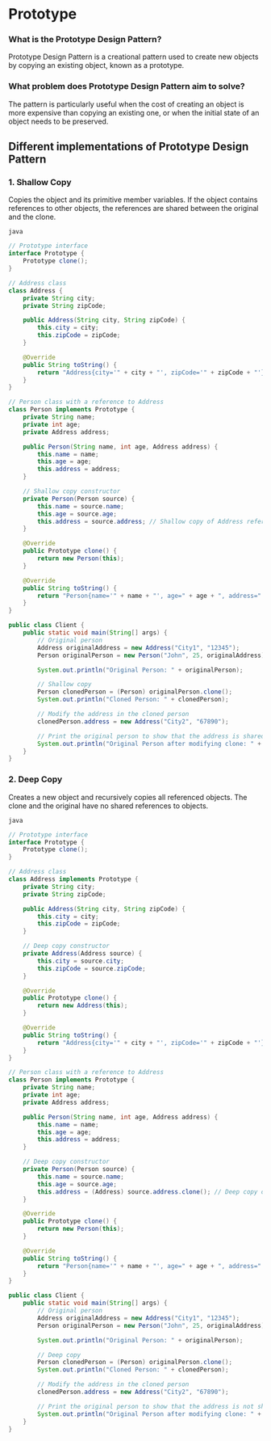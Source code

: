 # Prototype

### What is the Prototype Design Pattern?

Prototype Design Pattern is a creational pattern used to create new objects by copying an existing object, known as a prototype.

### What problem does Prototype Design Pattern aim to solve?

The pattern is particularly useful when the cost of creating an object is more expensive than copying an existing one, or when the initial state of an object needs to be preserved.

## Different implementations of Prototype Design Pattern

### 1. Shallow Copy

Copies the object and its primitive member variables. If the object contains references to other objects, the references are shared between the original and the clone.

`java`
```java
// Prototype interface
interface Prototype {
    Prototype clone();
}

// Address class
class Address {
    private String city;
    private String zipCode;

    public Address(String city, String zipCode) {
        this.city = city;
        this.zipCode = zipCode;
    }

    @Override
    public String toString() {
        return "Address{city='" + city + "', zipCode='" + zipCode + "'}";
    }
}

// Person class with a reference to Address
class Person implements Prototype {
    private String name;
    private int age;
    private Address address;

    public Person(String name, int age, Address address) {
        this.name = name;
        this.age = age;
        this.address = address;
    }

    // Shallow copy constructor
    private Person(Person source) {
        this.name = source.name;
        this.age = source.age;
        this.address = source.address; // Shallow copy of Address reference
    }

    @Override
    public Prototype clone() {
        return new Person(this);
    }

    @Override
    public String toString() {
        return "Person{name='" + name + "', age=" + age + ", address=" + address + "}";
    }
}

public class Client {
    public static void main(String[] args) {
        // Original person
        Address originalAddress = new Address("City1", "12345");
        Person originalPerson = new Person("John", 25, originalAddress);

        System.out.println("Original Person: " + originalPerson);

        // Shallow copy
        Person clonedPerson = (Person) originalPerson.clone();
        System.out.println("Cloned Person: " + clonedPerson);

        // Modify the address in the cloned person
        clonedPerson.address = new Address("City2", "67890");

        // Print the original person to show that the address is shared
        System.out.println("Original Person after modifying clone: " + originalPerson);
    }
}

```

### 2. Deep Copy

Creates a new object and recursively copies all referenced objects. The clone and the original have no shared references to objects.

`java`
```java
// Prototype interface
interface Prototype {
    Prototype clone();
}

// Address class
class Address implements Prototype {
    private String city;
    private String zipCode;

    public Address(String city, String zipCode) {
        this.city = city;
        this.zipCode = zipCode;
    }

    // Deep copy constructor
    private Address(Address source) {
        this.city = source.city;
        this.zipCode = source.zipCode;
    }

    @Override
    public Prototype clone() {
        return new Address(this);
    }

    @Override
    public String toString() {
        return "Address{city='" + city + "', zipCode='" + zipCode + "'}";
    }
}

// Person class with a reference to Address
class Person implements Prototype {
    private String name;
    private int age;
    private Address address;

    public Person(String name, int age, Address address) {
        this.name = name;
        this.age = age;
        this.address = address;
    }

    // Deep copy constructor
    private Person(Person source) {
        this.name = source.name;
        this.age = source.age;
        this.address = (Address) source.address.clone(); // Deep copy of Address
    }

    @Override
    public Prototype clone() {
        return new Person(this);
    }

    @Override
    public String toString() {
        return "Person{name='" + name + "', age=" + age + ", address=" + address + "}";
    }
}

public class Client {
    public static void main(String[] args) {
        // Original person
        Address originalAddress = new Address("City1", "12345");
        Person originalPerson = new Person("John", 25, originalAddress);

        System.out.println("Original Person: " + originalPerson);

        // Deep copy
        Person clonedPerson = (Person) originalPerson.clone();
        System.out.println("Cloned Person: " + clonedPerson);

        // Modify the address in the cloned person
        clonedPerson.address = new Address("City2", "67890");

        // Print the original person to show that the address is not shared
        System.out.println("Original Person after modifying clone: " + originalPerson);
    }
}
```
